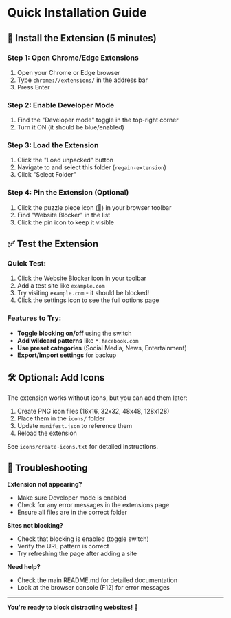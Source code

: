 # Quick Installation Guide

## 🚀 Install the Extension (5 minutes)

### Step 1: Open Chrome/Edge Extensions
1. Open your Chrome or Edge browser
2. Type `chrome://extensions/` in the address bar
3. Press Enter

### Step 2: Enable Developer Mode
1. Find the "Developer mode" toggle in the top-right corner
2. Turn it ON (it should be blue/enabled)

### Step 3: Load the Extension
1. Click the "Load unpacked" button
2. Navigate to and select this folder (`regain-extension`)
3. Click "Select Folder"

### Step 4: Pin the Extension (Optional)
1. Click the puzzle piece icon (🧩) in your browser toolbar
2. Find "Website Blocker" in the list
3. Click the pin icon to keep it visible

## ✅ Test the Extension

### Quick Test:
1. Click the Website Blocker icon in your toolbar
2. Add a test site like `example.com`
3. Try visiting `example.com` - it should be blocked!
4. Click the settings icon to see the full options page

### Features to Try:
- **Toggle blocking on/off** using the switch
- **Add wildcard patterns** like `*.facebook.com`
- **Use preset categories** (Social Media, News, Entertainment)
- **Export/Import settings** for backup

## 🛠️ Optional: Add Icons

The extension works without icons, but you can add them later:

1. Create PNG icon files (16x16, 32x32, 48x48, 128x128)
2. Place them in the `icons/` folder
3. Update `manifest.json` to reference them
4. Reload the extension

See `icons/create-icons.txt` for detailed instructions.

## 🔧 Troubleshooting

**Extension not appearing?**
- Make sure Developer mode is enabled
- Check for any error messages in the extensions page
- Ensure all files are in the correct folder

**Sites not blocking?**
- Check that blocking is enabled (toggle switch)
- Verify the URL pattern is correct
- Try refreshing the page after adding a site

**Need help?**
- Check the main README.md for detailed documentation
- Look at the browser console (F12) for error messages

---

**You're ready to block distracting websites! 🎉** 